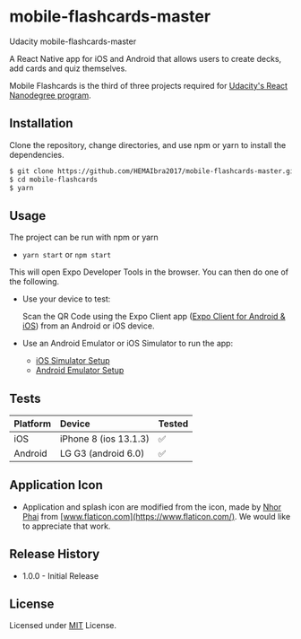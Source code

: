 # mobile-flashcards-master
Udacity mobile-flashcards-master

A React Native app for iOS and Android that allows users to create decks, add cards and quiz themselves.

Mobile Flashcards is the third of three projects required for [Udacity's React Nanodegree program](https://www.udacity.com/course/react-nanodegree--nd019).



## Installation

Clone the repository, change directories, and use npm or yarn to install the dependencies.

```bash
$ git clone https://github.com/HEMAIbra2017/mobile-flashcards-master.git
$ cd mobile-flashcards
$ yarn
```
## Usage

The project can be run with npm or yarn

- `yarn start` or `npm start`

This will open Expo Developer Tools in the browser. You can then do one of the following.

- Use your device to test:

  Scan the QR Code using the Expo Client app ([Expo Client for Android & iOS](https://expo.io/tools#client)) from an Android or iOS device.

- Use an Android Emulator or iOS Simulator to run the app:
  - [iOS Simulator Setup](https://docs.expo.io/versions/v35.0.0/introduction/installation/#ios-simulator)
  - [Android Emulator Setup](https://docs.expo.io/versions/v35.0.0/introduction/installation/#android-emulator)

## Tests

| Platform | Device                | Tested             |
| :------- | :-------------------- | :----------------- |
| iOS      | iPhone 8 (ios 13.1.3) | :white_check_mark: |
| Android  | LG G3 (android 6.0)   | :white_check_mark: |

## Application Icon

- Application and splash icon are modified from the icon, made by [Nhor Phai](https://www.flaticon.com/authors/nhor-phai) from [www.flaticon.com](https://www.flaticon.com/). We would like to appreciate that work.

## Release History

- 1.0.0 - Initial Release

## License

Licensed under [MIT](https://github.com/HEMAIbra2017/mobile-flashcards-master/blob/mobile-flashcards-master/LICENSE.md) License.
